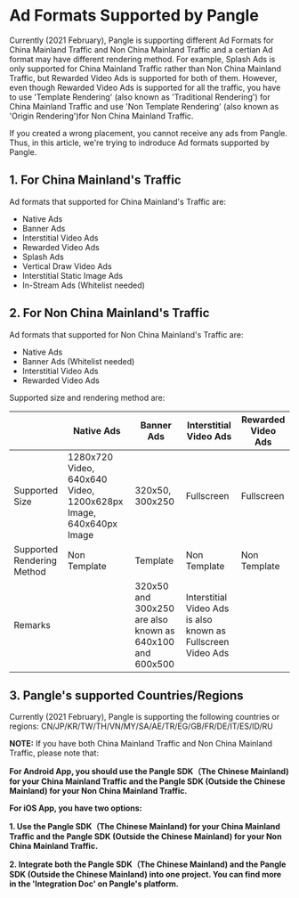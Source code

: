 



# Ad Formats Supported by Pangle

Currently (2021 February), Pangle is supporting different Ad Formats for China Mainland Traffic and Non China Mainland Traffic and a certian Ad format may have different rendering method. 
For example, Splash Ads is only supported for China Mainland Traffic rather than Non China Mainland Traffic, but Rewarded Video Ads is supported for both of them. 
However, even though Rewarded Video Ads is supported for all the traffic, you have to use 'Template Rendering' (also known as 'Traditional Rendering') for China Mainland Traffic and use 'Non Template Rendering' (also known as 'Origin Rendering')for Non China Mainland Traffic.

If you created a wrong placement, you cannot receive any ads from Pangle.
Thus, in this article, we're trying to indroduce Ad formats supported by Pangle.

## 1. For China Mainland's Traffic

Ad formats that supported for China Mainland's Traffic are:
- Native Ads
- Banner Ads
- Interstitial Video Ads
- Rewarded Video Ads
- Splash Ads
- Vertical Draw Video Ads
- Interstitial Static Image Ads
- In-Stream Ads (Whitelist needed)


## 2. For Non China Mainland's Traffic
Ad formats that supported for Non China Mainland's Traffic are:

- Native Ads
- Banner Ads (Whitelist needed)
- Interstitial Video Ads
- Rewarded Video Ads


Supported size and rendering method are:


|                  | Native Ads | Banner Ads | Interstitial Video Ads| Rewarded Video Ads |
|-------------------|--------------------|--------------------|---------------------|---------------------|
| Supported Size  | 1280x720 Video, 640x640 Video, 1200x628px Image, 640x640px Image |  320x50, 300x250 | Fullscreen |  Fullscreen |
| Supported Rendering Method| Non Template   |  Template   | Non Template | Non Template |
| Remarks          |    | 320x50 and 300x250 are also known as 640x100 and 600x500 | Interstitial Video Ads is also known as Fullscreen Video Ads |   |



## 3. Pangle's supported Countries/Regions 

Currently (2021 February), Pangle is supporting the following countries or regions:
CN/JP/KR/TW/TH/VN/MY/SA/AE/TR/EG/GB/FR/DE/IT/ES/ID/RU

**NOTE:**
If you have both China Mainland Traffic and Non China Mainland Traffic, please note that:

**For Android App, you should use the Pangle SDK（The Chinese Mainland) for your China Mainland Traffic and the Pangle SDK (Outside the Chinese Mainland) for your Non China Mainland Traffic.**

**For iOS App, you have two options:**

**1. Use the Pangle SDK（The Chinese Mainland) for your China Mainland Traffic and the Pangle SDK (Outside the Chinese Mainland) for your Non China Mainland Traffic.**

**2. Integrate both the Pangle SDK（The Chinese Mainland) and the Pangle SDK (Outside the Chinese Mainland) into one project. You can find more in the 'Integration Doc' on Pangle's platform.**















